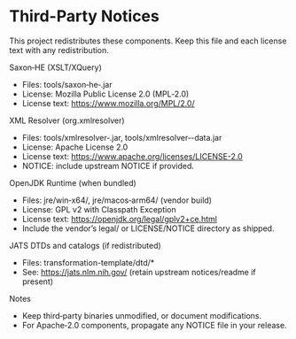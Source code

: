 # Third-Party Notices

This project redistributes these components. Keep this file and each license text with any redistribution.

Saxon‑HE (XSLT/XQuery)
- Files: tools/saxon‑he‑<version>.jar
- License: Mozilla Public License 2.0 (MPL‑2.0)
- License text: https://www.mozilla.org/MPL/2.0/

XML Resolver (org.xmlresolver)
- Files: tools/xmlresolver‑<version>.jar, tools/xmlresolver‑<version>-data.jar
- License: Apache License 2.0
- License text: https://www.apache.org/licenses/LICENSE-2.0
- NOTICE: include upstream NOTICE if provided.

OpenJDK Runtime (when bundled)
- Files: jre/win‑x64/, jre/macos‑arm64/ (vendor build)
- License: GPL v2 with Classpath Exception
- License text: https://openjdk.org/legal/gplv2+ce.html
- Include the vendor’s legal/ or LICENSE/NOTICE directory as shipped.

JATS DTDs and catalogs (if redistributed)
- Files: transformation-template/dtd/*
- See: https://jats.nlm.nih.gov/ (retain upstream notices/readme if present)

Notes
- Keep third‑party binaries unmodified, or document modifications.
- For Apache‑2.0 components, propagate any NOTICE file in your release.